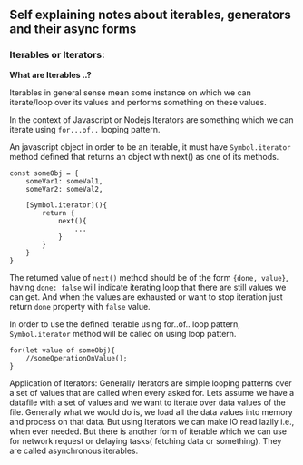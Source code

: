 ## Self explaining notes about iterables, generators and their async forms

### Iterables or Iterators:

**What are Iterables ..?**

Iterables in general sense mean some instance on which we can iterate/loop over its values and performs something on these values.

In the context of Javascript or Nodejs Iterators are something which we can iterate using `for...of..` looping pattern.

An javascript object in order to be an iterable, it must have `Symbol.iterator` method defined that returns an object with next() as one of its methods.

```
const someObj = {
    someVar1: someVal1,
    someVar2: someVal2,

    [Symbol.iterator](){
        return {
            next(){
                ...
            }
        }
    }
}
```

The returned value of `next()` method should be of the form `{done, value}`, having `done: false` will indicate iterating loop that there are still values we can get. And when the values are exhausted or want to stop iteration just return `done` property with `false` value.

In order to use the defined iterable using for..of.. loop pattern, `Symbol.iterator` method will be called on using loop pattern.
```
for(let value of someObj){
    //someOperationOnValue();
}
```

Application of Iterators: Generally Iterators are simple looping patterns over a set of values that are called when every asked for. 
Lets assume we have a datafile with a set of values and we want to iterate over data values of the file. Generally what we would do is, we load all the data values into memory and process on that data. But using Iterators we can make IO read lazily i.e., when ever needed. But there is another form of iterable which we can use for network request or delaying tasks( fetching data or something). They are called asynchronous iterables.


